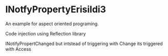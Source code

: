 # INotfyPropertyErisildi3
 
An example for aspect oriented programing.

Code injection using Reflection library

INotifyPropertChanged but intstead of triggering with Change its triggered with Access

